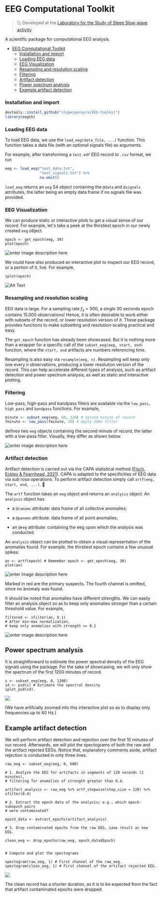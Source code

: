 ﻿
# EEG Computational Toolkit
  

> :last_quarter_moon_with_face: Developed at the [Laboratory for the Study of Sleep Slow-wave activity](https://www.med.upenn.edu/slowwavelab/)

A scientific package for computational EEG analysis.

- [EEG Computational Toolkit](#eeg-computational-toolkit)
    - [Installation and import](#installation-and-import)
    - [Loading EEG data](#loading-eeg-data)
    - [EEG Visualization](#eeg-visualization)
    - [Resampling and resolution scaling](#resampling-and-resolution-scaling)
    - [Filtering](#filtering)
    - [Artifact detection](#artifact-detection)
  - [Power spectrum analysis](#power-spectrum-analysis)
  - [Example artifact detection](#example-artifact-detection)


### Installation and import


```r
devtools::install_github("slopezpereyra/EEG-toolkit")
library(eegtk)
```
### Loading EEG data

To load EEG data, we use the `load_eeg(data_file, ...)` function. This function takes a data file (with an optional signals file) as arguments.

For example, after transforming a `test.edf` EEG record to `.csv` format, we run

```r
eeg <- load_eeg("test_data.txt",
                "test_signals.txt") %>%
				na.omit()
```

`load_eeg` returns an `eeg` S4 object containing the `@data` and `@signals` atrributes, the latter being an empty data frame if no signals file was provided.
  
### EEG Visualization

We can produce static or interactive plots to get a visual sense of our record. For example, let's take a peek at the thirstiest epoch in our newly created `eeg` object. 

```
epoch <- get_epoch(eeg, 30)
plot(epoch)
```
![enter image description here](https://i.ibb.co/0X4GG8T/Screenshot-from-2022-12-05-13-12-17.png)

We could have also produced an interactive plot to inspect our EEG record, or a portion of it, live. For example,

`iplot(epoch)`


![Alt Text](https://i.ibb.co/0XgxhKv/ezgif-1-2c5fd0d1e6.gif)

  

### Resampling and resolution scaling

EEG data is large. For a sampling rate $f_s = 500$, a single $30$ seconds epoch contains $15.000$ observations!  Hence, it is often desirable to work either with subsets of the record, or lower resolution version of it. These package provides functions to make subsetting and resolution-scaling practical and easy.

The `get_epoch` function has already been showcased. But it is nothing more than a wrapper for a specific call of the `subset_eeg(eeg, start, end)` function, where the `start, end` artifacts are numbers referencing time.

Resampling is also easy via `resample(eeg, n)`. Resampling will keep only one every $n$ observations, producing a lower resolution version of the record. This can help accelerate different types of analysis, such as artifact detection and power spectrum analysis, as well as static and interactive plotting.
 
### Filtering
Low-pass, high-pass and bandpass filters are available via the `low_pass, high_pass` and `bandpass` functions. For example,
```r
minute <- subset_eeg(eeg, 60, 120) # Second minute of record
fminute <- low_pass(fminute, 20) # Apply 20Hz filter
```
 
defines two `eeg` objects containing the second minute of record, the latter with a low-pass filter. Visually, they differ as shown below.

![enter image description here](https://i.ibb.co/HnG5jTc/plot-3.png)


### Artifact detection

Artifact detection is carried out via the CAPA statistical method ([Fisch, Eckley & Fearnhead, 2021](https://onlinelibrary.wiley.com/doi/full/10.1002/sam.11586)). CAPA is adapted to the specificities of EEG data via _sub rosa_ operations. To perform artifact detection simply call `artf(eeg, start, end, ...)`. :microscope:
  

The `artf` function takes an `eeg` object and returns an `analysis` object. An `analysis` object has

- a `@canoms` attribute: data frame of all collective anomalies;

- a `@panoms` attribute: data frame of all point anomalies;

- an `@eeg` attribute: containing the eeg upon which the analysis was conducted.

  

An `analysis` object can be plotted to obtain a visual representation of the anomalies found. For example, the thirstiest epoch contains a few unusual spikes:

```
an <- artf(epoch) # Remember epoch <- get_epoch(eeg, 30)
plot(an)
```

![enter image description here](https://i.ibb.co/BjL6fDR/Screenshot-from-2022-12-05-13-18-15.png)

Marked in red are the primary suspects.  The fourth channel is omitted, since no anomaly was found. 

It should be noted that anomalies have different strengths. We can easily filter an analysis object so as to keep only anomalies stronger than a certain threshold value. For example,

```
filtered <- sfilter(an, 0.1) 
# After min-max normalization, 
# keep only anomalies with strength >= 0.1
```

![enter image description here](https://i.ibb.co/djz0v74/Screenshot-from-2022-12-05-13-21-10.png)
  

## Power spectrum analysis

It is straightforward to estimate the power spectral density of the EEG signals using the package. For the sake of showcasing, we will only show the spectrum of the first 1200 minutes of record.

```
s <- subset_eeg(eeg, 0, 1200)
sd <- psd(s) # Estimate the spectral density
iplot_psd(sd).
```

![](https://i.ibb.co/F5pD0Hn/PSD.png)

(We have artifcially zoomed into this interactive plot so as to display only frequencies up to 40 Hz.)


## Example artifact detection

We will perform artifact detection and rejection over the first $10$ minutes of our record. Afterwards, we will plot the spectograms of both the raw and the artifact rejected EEGs. Notice that, explanatory comments aside, artifact rejection is conducted in only three lines.

```
raw_eeg <- subset_eeg(eeg, 0, 600)

# 1. Analyze the EEG for artifacts in segments of 120 seconds (2 minutes), 
# filtering for anomalies of strength greater than 0.4.

artifact_analysis <- raw_eeg %>% artf_stepwise(step_size = 120) %>% sfilter(0.4)

# 2. Extract the epoch data of the analysis; e.g., which epoch-subepoch pairs
# were contaminated? 

epoch_data <- extract_epochs(artifact_analysis)

# 3. Drop contaminated epochs from the raw EEG, save result as new EEG.

clean_eeg <- drop_epochs(raw_eeg, epoch_data$Epoch)


# Compute and plot the spectograms

spectogram(raw_eeg, 1) # First channel of the raw_eeg.
spectogram(clean_eeg, 1) # First channel of the artifact rejected EEG.

```

![](https://i.ibb.co/55PZP0R/comparison.png)

The clean record has a shorter duration, as it is to be expected from the fact that artifact contaminated epochs were dropped.